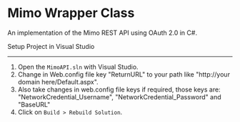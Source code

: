 

Mimo Wrapper Class
====================

An implementation of the Mimo REST API using OAuth 2.0 in C#.


Setup Project in Visual Studio

------------------------------------------
1.   Open the `MimoAPI.sln` with Visual Studio.
2.   Change in Web.config file key "ReturnURL" to your path like "http://your domain here/Default.aspx".
3.	 Also take changes in web.config file keys if required, those keys are: "NetworkCredential_Username", "NetworkCredential_Password" and "BaseURL" 
4.   Click on `Build > Rebuild Solution`.

